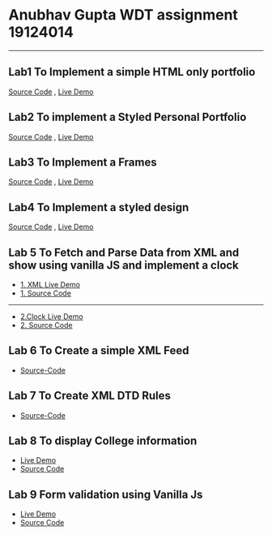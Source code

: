 # Anubhav Gupta WDT assignment 19124014 

---

## Lab1 To Implement a simple HTML only portfolio 

[Source Code](https://github.com/Gupta-Anubhav12/Assignments/blob/main/wdt/Lab1.html) ,
[Live Demo](https://gupta-anubhav12.github.io/Assignments/wdt/Lab1.html)

## Lab2 To implement a Styled Personal Portfolio
[Source Code](https://github.com/Gupta-Anubhav12/Assignments/tree/main/wdt/Lab2) ,
[Live Demo](https://realdevils.com/portfolio/Anubhav%20Gupta)

## Lab3 To Implement a Frames
[Source Code](https://github.com/Gupta-Anubhav12/Assignments/blob/main/wdt/frameset.html) ,
[Live Demo](https://gupta-anubhav12.github.io/Assignments/wdt/frameset.html)

## Lab4 To Implement a styled design
[Source Code](https://github.com/Gupta-Anubhav12/JobFilter) ,
[Live Demo](https://heuristic-borg-007ce1.netlify.app/)

## Lab 5 To Fetch and Parse Data from XML and show using vanilla JS and implement a clock

- [1. XML Live Demo](https://gupta-anubhav12.github.io/Assignments/wdt/Lab4/index.html) 
- [1. Source Code ](https://github.com/Gupta-Anubhav12/Assignments/blob/main/wdt/Lab4/)

---

- [2.Clock Live Demo](https://gupta-anubhav12.github.io/Assignments/wdt/Lab5.html)
- [2. Source Code](https://github.com/Gupta-Anubhav12/Assignments/blob/main/wdt/Lab5.html)

## Lab 6 To Create a simple XML Feed 

- [Source-Code](Lab6/Blog.xml)
  
## Lab 7 To Create XML DTD Rules

- [Source-Code](Lab7/DTD.dtd)

## Lab 8 To display College information

- [Live Demo](https://gupta-anubhav12.github.io/ICWREC-2021/index.html)
- [Source Code](https://github.com/Gupta-Anubhav12/ICWREC-2021)

## Lab 9 Form validation using Vanilla Js

- [Live Demo](https://gupta-anubhav12.github.io/Assignments/wdt/Lab8/index.html) 
- [Source Code](https://github.com/Gupta-Anubhav12/Assignments/blob/main/wdt/Lab8/index.html)
